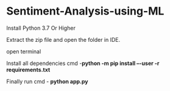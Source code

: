 # Sentiment-Analysis-using-ML
Install Python 3.7 Or Higher

Extract the zip file and open the folder in IDE.

open terminal

Install all dependencies cmd -**python -m pip install –-user -r requirements.txt**

Finally run cmd - **python app.py**
